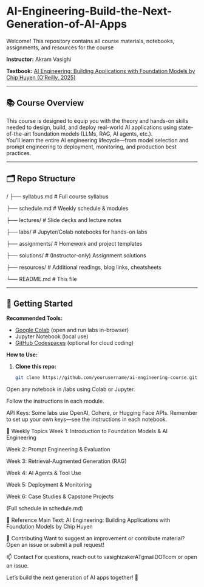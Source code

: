 # AI-Engineering-Build-the-Next-Generation-of-AI-Apps

Welcome! This repository contains all course materials, notebooks, assignments, and resources for the course 

**Instructor:** Akram Vasighi

**Textbook:** [AI Engineering: Building Applications with Foundation Models by Chip Huyen (O’Reilly, 2025)](https://www.oreilly.com/library/view/ai-engineering/9781098166312/)  


---

## 📚 Course Overview

This course is designed to equip you with the theory and hands-on skills needed to design, build, and deploy real-world AI applications using state-of-the-art foundation models (LLMs, RAG, AI agents, etc.).  
You’ll learn the entire AI engineering lifecycle—from model selection and prompt engineering to deployment, monitoring, and production best practices.

---

## 🗂️ Repo Structure
/
├── syllabus.md # Full course syllabus

├── schedule.md # Weekly schedule & modules

├── lectures/ # Slide decks and lecture notes

├── labs/ # Jupyter/Colab notebooks for hands-on labs

├── assignments/ # Homework and project templates

├── solutions/ # (Instructor-only) Assignment solutions

├── resources/ # Additional readings, blog links, cheatsheets

└── README.md # This file


---

## 🚀 Getting Started

**Recommended Tools:**  
- [Google Colab](https://colab.research.google.com/) (open and run labs in-browser)  
- Jupyter Notebook (local use)
- [GitHub Codespaces](https://github.com/features/codespaces) (optional for cloud coding)

**How to Use:**
1. **Clone this repo:**  
   ```bash
   git clone https://github.com/yourusername/ai-engineering-course.git

Open any notebook in /labs using Colab or Jupyter.

Follow the instructions in each module.

API Keys:
Some labs use OpenAI, Cohere, or Hugging Face APIs. Remember to set up your own keys—see the instructions in each notebook.

📅 Weekly Topics
Week 1: Introduction to Foundation Models & AI Engineering

Week 2: Prompt Engineering & Evaluation

Week 3: Retrieval-Augmented Generation (RAG)

Week 4: AI Agents & Tool Use

Week 5: Deployment & Monitoring

Week 6: Case Studies & Capstone Projects

(Full schedule in schedule.md)


📖 Reference
Main Text: AI Engineering: Building Applications with Foundation Models by Chip Huyen



🤝 Contributing
Want to suggest an improvement or contribute material?
Open an issue or submit a pull request!


📫 Contact
For questions, reach out to vasighizakerATgmailDOTcom or open an issue.


Let’s build the next generation of AI apps together! 🚀

